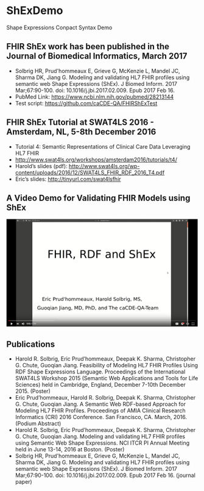 ShExDemo
========

Shape Expressions Conpact Syntax Demo

## FHIR ShEx work has been published in the Journal of Biomedical Informatics, March 2017
* Solbrig HR, Prud'hommeaux E, Grieve G, McKenzie L, Mandel JC, Sharma DK, Jiang G. Modeling and validating HL7 FHIR profiles using semantic web Shape Expressions (ShEx). J Biomed Inform. 2017 Mar;67:90-100. doi: 10.1016/j.jbi.2017.02.009. Epub 2017 Feb 16. 
* PubMed Link: https://www.ncbi.nlm.nih.gov/pubmed/28213144 
* Test script: https://github.com/caCDE-QA/FHIRShExTest


## FHIR ShEx Tutorial at SWAT4LS 2016 - Amsterdam, NL, 5-8th December 2016 
* Tutorial 4: Semantic Representations of Clinical Care Data Leveraging HL7 FHIR
 * http://www.swat4ls.org/workshops/amsterdam2016/tutorials/t4/
 * Harold’s slides (pdf): http://www.swat4ls.org/wp-content/uploads/2016/12/SWAT4LS_FHIR_RDF_2016_T4.pdf
 * Eric’s slides: http://tinyurl.com/swat4lsfhir


## A Video Demo for Validating FHIR Models using ShEx

[![FHIR, RDF and ShEx Demo Video](https://raw.githubusercontent.com/caCDE-QA/ShEX/master/FHIR_ShEx_Demo.png)](https://youtu.be/D93_p9QAomw)

## Publications
* Harold R. Solbrig, Eric Prud’hommeaux, Deepak K. Sharma, Christopher G. Chute, Guoqian Jiang. Feasibility of Modeling HL7 FHIR Profiles Using RDF Shape Expressions Language. Proceedings of the International SWAT4LS Workshop 2015 (Semantic Web Applications and Tools for Life Sciences) held in Cambridge, England, December 7-10th December 2015. (Poster)  
* Eric Prud’hommeaux, Harold R. Solbrig, Deepak K. Sharma, Christopher G. Chute, Guoqian Jiang. A Semantic Web RDF-based Approach for Modeling HL7 FHIR Profiles. Proceedings of AMIA Clinical Research Informatics (CRI) 2016 Conference. San Francisco, CA. March, 2016. (Podium Abstract)   
* Harold R. Solbrig, Eric Prud’hommeaux, Deepak K. Sharma, Christopher G. Chute, Guoqian Jiang. Modeling and validating HL7 FHIR profiles using Semantic Web Shape Expressions. NCI ITCR PI Annual Meeting held in June 13-14, 2016 at Boston. (Poster) 
* Solbrig HR, Prud'hommeaux E, Grieve G, McKenzie L, Mandel JC, Sharma DK, Jiang G. Modeling and validating HL7 FHIR profiles using semantic web Shape Expressions (ShEx). J Biomed Inform. 2017 Mar;67:90-100. doi: 10.1016/j.jbi.2017.02.009. Epub 2017 Feb 16. (journal paper)
